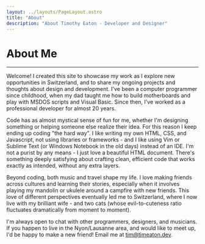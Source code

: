 ```yaml
---
layout: ../layouts/PageLayout.astro
title: "About"
description: "About Timothy Eaton - Developer and Designer"
---
```


# About Me

---

Welcome! I created this site to showcase my work as I explore new opportunities in Switzerland, and to share my ongoing projects and thoughts about design and development. I've been a computer programmer since childhood, when my dad taught me how to build motherboards and play with MSDOS scripts and Visual Basic. Since then, I've worked as a professional developer for almost 20 years.

Code has as almost mystical sense of fun for me, whether I'm designing something or helping someone else realize their idea. For this reason I keep ending up coding "the hard way". I like writing my own HTML, CSS, and Javascript, not using libraries or frameworks - and I like using Vim or Sublime Text (or Windows Notebook in the old days) instead of an IDE. I'm not a purist by any means - I just love a beautiful HTML document. There's something deeply satisfying about crafting clean, efficient code that works exactly as intended, without any extra layers.

Beyond coding, both music and travel shape my life. I love making friends across cultures and learning their stories, especially when it involves playing my mandolin or ukulele around a campfire with new friends. This love of different perspectives eventually led me to Switzerland, where I now live with my brilliant wife - and two cats (whose evil-to-cuteness ratio fluctuates dramatically from moment to moment).

I'm always open to chat with other programmers, designers, and musicians. If you happen to live in the Nyon/Lausanne area, and would like to meet up, I'd be happy to make a new friend! Email me at <a href="mailto:tim@timeaton.dev">tim@timeaton.dev</a>.
